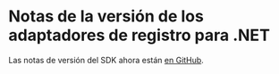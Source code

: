 <properties 
	pageTitle="Notas de la versión de los adaptadores de registro de Application Insights" 
	description="Las actualizaciones más recientes." 
	services="application-insights" 
    documentationCenter=""
	authors="alancameronwills" 
	manager="douge"/>
<tags 
	ms.service="application-insights" 
	ms.workload="tbd" 
	ms.tgt_pltfrm="ibiza" 
	ms.devlang="na" 
	ms.topic="article" 
	ms.date="02/22/2016" 
	ms.author="abaranch"/>
 
# Notas de la versión de los adaptadores de registro para .NET

Las notas de versión del SDK ahora están [en GitHub](https://github.com/Microsoft/ApplicationInsights-dotnet-logging/releases).

<!---HONumber=AcomDC_0224_2016-->